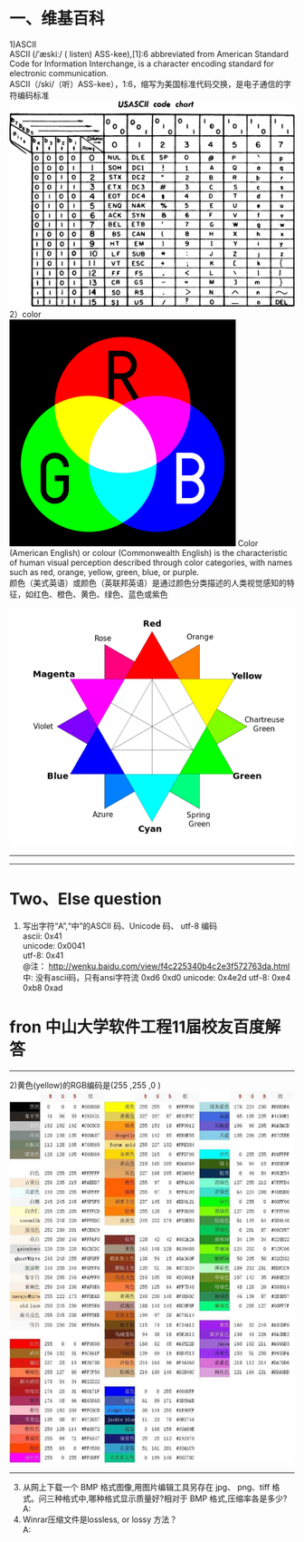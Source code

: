 # 一、维基百科
1)ASCII       
ASCII (/ˈæskiː/ ( listen) ASS-kee),[1]:6 abbreviated from American Standard Code for Information Interchange, is a character encoding standard for electronic communication.  
ASCII（/ski/（听）ASS-kee），1:6，缩写为美国标准代码交换，是电子通信的字符编码标准  
![ASCII](images/1280px-USASCII_code_chart.png)
2）color  
![ASCII](images/400px-AdditiveColor.svg.png)
Color (American English) or colour (Commonwealth English) is the characteristic of human visual perception described through color categories, with names such as red, orange, yellow, green, blue, or purple.   
颜色（美式英语）或颜色（英联邦英语）是通过颜色分类描述的人类视觉感知的特征，如红色、橙色、黄色、绿色、蓝色或紫色  

![ASCII](images/600px-RBG_color_wheel.svg.png)
***
***
# Two、Else question
1) 写出字符“A”,“中”的ASCII 码、Unicode 码、 utf-8 编码  
 ascii: 0x41   
 unicode: 0x0041   
 utf-8: 0x41  
 @注： http://wenku.baidu.com/view/f4c225340b4c2e3f572763da.html 
中: 没有ascii码，只有ansi字符流 0xd6 0xd0
unicode: 0x4e2d
utf-8: 0xe4 0xb8 0xad   
# fron 中山大学软件工程11届校友百度解答
***
2)黄色(yellow)的RGB编码是(255 ,255 ,0 ) 
![RGB](images/timg.jpg)
***
3) 从网上下载一个 BMP 格式图像,用图片编辑工具另存在 jpg、 png、tiff 格式。问三种格式中,哪种格式显示质量好?相对于 BMP 格式,压缩率各是多少?   
A:  
4) Winrar压缩文件是lossless, or lossy 方法？  
A: